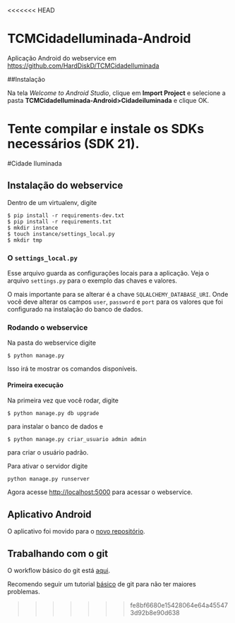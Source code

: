 <<<<<<< HEAD
# TCMCidadeIluminada-Android
Aplicação Android do webservice em https://github.com/HardDiskD/TCMCidadeIluminada

##Instalação

Na tela *Welcome to Android Studio*, clique em **Import Project** e selecione a pasta **TCMCidadeIluminada-Android>Cidadeiluminada** e clique OK.

Tente compilar e instale os SDKs necessários (SDK 21).
=======
#Cidade Iluminada

## Instalação do webservice

Dentro de um virtualenv, digite

```
$ pip install -r requirements-dev.txt
$ pip install -r requirements.txt
$ mkdir instance
$ touch instance/settings_local.py
$ mkdir tmp
```

### O `settings_local.py`

Esse arquivo guarda as configurações locais para a aplicação. Veja o arquivo `settings.py` para o exemplo das chaves e valores.

O mais importante para se alterar é a chave `SQLALCHEMY_DATABASE_URI`. Onde você deve alterar os campos `user`, `password` e `port` para os valores que foi configurado na instalação do banco de dados.

### Rodando o webservice

Na pasta do webservice digite

```
$ python manage.py
```

Isso irá te mostrar os comandos disponíveis.

#### Primeira execução

Na primeira vez que você rodar, digite

```
$ python manage.py db upgrade
```
para instalar o banco de dados e

```
$ python manage.py criar_usuario admin admin
```
para criar o usuário padrão.

Para ativar o servidor digite
```
python manage.py runserver
```

Agora acesse [http://localhost:5000](http://localhost:5000) para acessar o webservice.

## Aplicativo Android

O aplicativo foi movido para o [novo repositório](https://github.com/HardDiskD/TCMCidadeIluminada-Android).

## Trabalhando com o git

O workflow básico do git está [aqui](https://github.com/HardDiskD/python-flask-android-setup#trabalhando-com-o-git).

Recomendo seguir um tutorial [básico](http://www.sitepoint.com/git-for-beginners/) de git para não ter maiores problemas.
>>>>>>> fe8bf6680e15428064e64a455473d92b8e90d638

